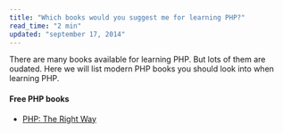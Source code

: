 ```yaml
---
title: "Which books would you suggest me for learning PHP?"
read_time: "2 min"
updated: "september 17, 2014"
---
```


There are many books available for learning PHP. But lots of them are oudated. Here we will list modern PHP books you should look into when learning PHP.

#### Free PHP books

* [PHP: The Right Way](http://phptherightway.com)

